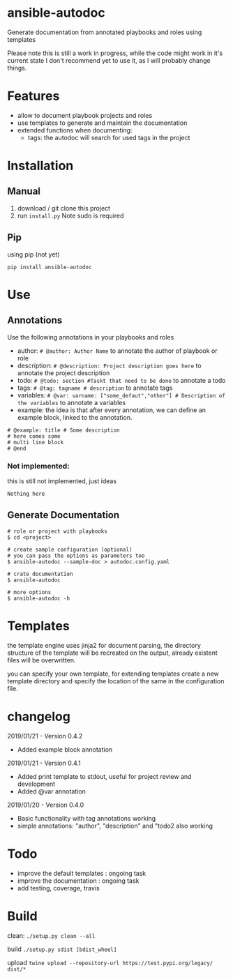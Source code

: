 # ansible-autodoc
Generate documentation from annotated playbooks and roles using templates

Please note this is still a work in progress, while the code might work in it's current state 
I don't recommend yet to use it, as I will probably change things.

# Features
* allow to document playbook projects and roles
* use templates to generate and maintain the documentation
* extended functions when documenting:
   * tags: the autodoc will search for used tags in the project

# Installation
## Manual
1. download / git clone this project 
2. run `install.py` Note sudo is required

## Pip
using pip (not yet)
```
pip install ansible-autodoc
``` 

# Use

## Annotations

Use the following annotations in your playbooks and roles

* author: `# @author: Author Name` to annotate the author of playbook or role
* description: `# @description: Project description goes here` to annotate the project description
* todo: `# @todo: section #Taskt that need to be done` to annotate a todo
* tags: `# @tag: tagname # description` to annotate tags
* variables: `# @var: varname: ["some_defaut","other"] # Description of the variables` to annotate a variables
* example: the idea is that after every annotation, we can define an example block, linked to the annotation.
```$xslt
# @example: title # Some description
# here comes some 
# multi line block
# @end
``` 

### Not implemented:
this is still not implemented, just ideas 

`Nothing here`

## Generate Documentation

```$xslt
# role or project with playbooks
$ cd <project> 

# create sample configuration (optional) 
# you can pass the options as parameters too
$ ansible-autodoc --sample-doc > autodoc.config.yaml

# crate documentation
$ ansible-autodoc 

# more options
$ ansible-autodoc -h
```

# Templates
the template engine uses jinja2 for document parsing, the directory structure of the template
will be recreated on the output, already existent files will be overwritten.

you can specify your own template, for extending templates create a new template directory and 
specify the location of the same in the configuration file.

 
# changelog 
2019/01/21 - Version 0.4.2
  * Added example block annotation


2019/01/21 - Version 0.4.1
  * Added print template to stdout, useful for project review and development
  * Added @var annotation


2019/01/20 - Version 0.4.0
  * Basic functionality with tag annotations working
  * simple annotations: "author", "description" and "todo2 also working

# Todo
* improve the default templates : ongoing task
* improve the documentation : ongoing task
* add testing, coverage, travis

# Build
clean:
`./setup.py clean --all`

build `./setup.py sdist [bdist_wheel]`

upload `twine upload --repository-url https://test.pypi.org/legacy/ dist/*`
